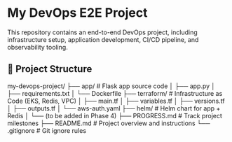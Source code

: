 # My DevOps E2E Project

This repository contains an end-to-end DevOps project, including infrastructure setup, application development, CI/CD pipeline, and observability tooling.

## 📁 Project Structure

my-devops-project/
├── app/ # Flask app source code
│ ├── app.py
│ ├── requirements.txt
│ └── Dockerfile
├── terraform/ # Infrastructure as Code (EKS, Redis, VPC)
│ ├── main.tf
│ ├── variables.tf
│ ├── versions.tf
│ ├── outputs.tf
│ └── aws-auth.yaml
├── helm/ # Helm chart for app + Redis
│ └── (to be added in Phase 4)
├── PROGRESS.md # Track project milestones
├── README.md # Project overview and instructions
└── .gitignore # Git ignore rules
